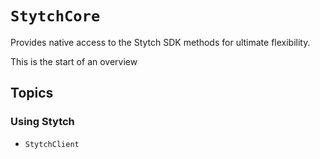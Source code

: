 #  ``StytchCore``

Provides native access to the Stytch SDK methods for ultimate flexibility.

This is the start of an overview 

## Topics

### Using Stytch

- ``StytchClient``

